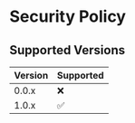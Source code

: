 # Security Policy

## Supported Versions

| Version | Supported          |
| ------- | ------------------ |
| 0.0.x   | :x:                |
| 1.0.x   | :white_check_mark: |
